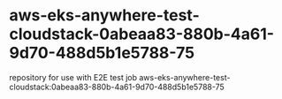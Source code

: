 # aws-eks-anywhere-test-cloudstack-0abeaa83-880b-4a61-9d70-488d5b1e5788-75
repository for use with E2E test job aws-eks-anywhere-test-cloudstack:0abeaa83-880b-4a61-9d70-488d5b1e5788-75
